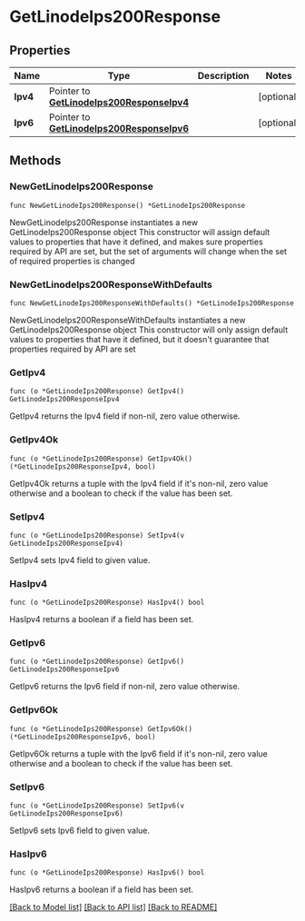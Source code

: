 # GetLinodeIps200Response

## Properties

Name | Type | Description | Notes
------------ | ------------- | ------------- | -------------
**Ipv4** | Pointer to [**GetLinodeIps200ResponseIpv4**](GetLinodeIps200ResponseIpv4.md) |  | [optional] 
**Ipv6** | Pointer to [**GetLinodeIps200ResponseIpv6**](GetLinodeIps200ResponseIpv6.md) |  | [optional] 

## Methods

### NewGetLinodeIps200Response

`func NewGetLinodeIps200Response() *GetLinodeIps200Response`

NewGetLinodeIps200Response instantiates a new GetLinodeIps200Response object
This constructor will assign default values to properties that have it defined,
and makes sure properties required by API are set, but the set of arguments
will change when the set of required properties is changed

### NewGetLinodeIps200ResponseWithDefaults

`func NewGetLinodeIps200ResponseWithDefaults() *GetLinodeIps200Response`

NewGetLinodeIps200ResponseWithDefaults instantiates a new GetLinodeIps200Response object
This constructor will only assign default values to properties that have it defined,
but it doesn't guarantee that properties required by API are set

### GetIpv4

`func (o *GetLinodeIps200Response) GetIpv4() GetLinodeIps200ResponseIpv4`

GetIpv4 returns the Ipv4 field if non-nil, zero value otherwise.

### GetIpv4Ok

`func (o *GetLinodeIps200Response) GetIpv4Ok() (*GetLinodeIps200ResponseIpv4, bool)`

GetIpv4Ok returns a tuple with the Ipv4 field if it's non-nil, zero value otherwise
and a boolean to check if the value has been set.

### SetIpv4

`func (o *GetLinodeIps200Response) SetIpv4(v GetLinodeIps200ResponseIpv4)`

SetIpv4 sets Ipv4 field to given value.

### HasIpv4

`func (o *GetLinodeIps200Response) HasIpv4() bool`

HasIpv4 returns a boolean if a field has been set.

### GetIpv6

`func (o *GetLinodeIps200Response) GetIpv6() GetLinodeIps200ResponseIpv6`

GetIpv6 returns the Ipv6 field if non-nil, zero value otherwise.

### GetIpv6Ok

`func (o *GetLinodeIps200Response) GetIpv6Ok() (*GetLinodeIps200ResponseIpv6, bool)`

GetIpv6Ok returns a tuple with the Ipv6 field if it's non-nil, zero value otherwise
and a boolean to check if the value has been set.

### SetIpv6

`func (o *GetLinodeIps200Response) SetIpv6(v GetLinodeIps200ResponseIpv6)`

SetIpv6 sets Ipv6 field to given value.

### HasIpv6

`func (o *GetLinodeIps200Response) HasIpv6() bool`

HasIpv6 returns a boolean if a field has been set.


[[Back to Model list]](../README.md#documentation-for-models) [[Back to API list]](../README.md#documentation-for-api-endpoints) [[Back to README]](../README.md)



